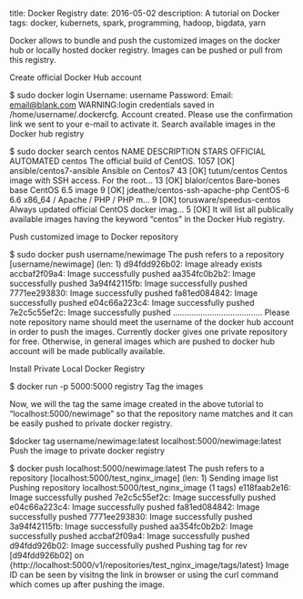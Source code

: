 title: Docker Registry
date: 2016-05-02
description: A tutorial on Docker
tags: docker, kubernets, spark, programming, hadoop, bigdata, yarn

Docker allows to bundle and push the customized images on the docker hub or locally hosted docker registry. Images can be pushed or pull from this registry.

Create official Docker Hub account

$ sudo docker login
Username: username
Password:
Email: email@blank.com
WARNING:login credentials saved in /home/username/.dockercfg.
Account created. Please use the confirmation link we sent to your e-mail to activate it.
Search available images in the Docker hub registry

$ sudo docker search centos
NAME                                DESCRIPTION                                     STARS     OFFICIAL   AUTOMATED
centos                              The official build of CentOS.                   1057      [OK]
ansible/centos7-ansible             Ansible on Centos7                              43                   [OK]
tutum/centos                        Centos image with SSH access. For the root...   13                   [OK]
blalor/centos                       Bare-bones base CentOS 6.5 image                9                    [OK]
jdeathe/centos-ssh-apache-php       CentOS-6 6.6 x86_64 / Apache / PHP / PHP m...   9                    [OK]
torusware/speedus-centos            Always updated official CentOS docker imag...   5                    [OK]
It will list all publically available images having the keyword “centos” in the Docker Hub registry.

Push customized image to Docker repository

$ sudo docker push username/newimage
The push refers to a repository [username/newimage] (len: 1)
d94fdd926b02: Image already exists
accbaf2f09a4: Image successfully pushed
aa354fc0b2b2: Image successfully pushed
3a94f42115fb: Image successfully pushed
7771ee293830: Image successfully pushed
fa81ed084842: Image successfully pushed
e04c66a223c4: Image successfully pushed
7e2c5c55ef2c: Image successfully pushed
.......................................
Please note repository name should meet the username of the docker hub account in order to push the images. Currently docker gives one private repository for free. Otherwise, in general images which are pushed to docker hub account will be made publically available.

Install Private Local Docker Registry

$ docker run -p 5000:5000 registry
Tag the images

Now, we will the tag the same image created in the above tutorial to “localhost:5000/newimage” so that the repository name matches and it can be easily pushed to private docker registry.

$docker tag username/newimage:latest localhost:5000/newimage:latest
Push the image to private docker registry

$ docker push localhost:5000/newimage:latest
The push refers to a repository [localhost:5000/test_nginx_image] (len: 1)
Sending image list
Pushing repository localhost:5000/test_nginx_image (1 tags)
e118faab2e16: Image successfully pushed
7e2c5c55ef2c: Image successfully pushed
e04c66a223c4: Image successfully pushed
fa81ed084842: Image successfully pushed
7771ee293830: Image successfully pushed
3a94f42115fb: Image successfully pushed
aa354fc0b2b2: Image successfully pushed
accbaf2f09a4: Image successfully pushed
d94fdd926b02: Image successfully pushed
Pushing tag for rev [d94fdd926b02] on {http://localhost:5000/v1/repositories/test_nginx_image/tags/latest}
Image ID can be seen by visitng the link in browser or using the curl command which comes up after pushing the image.


